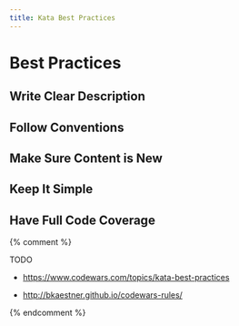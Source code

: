 ```yaml
---
title: Kata Best Practices
---
```


# Best Practices

## Write Clear Description

## Follow Conventions

## Make Sure Content is New

## Keep It Simple

## Have Full Code Coverage

{% comment %}

TODO

- <https://www.codewars.com/topics/kata-best-practices>

- <http://bkaestner.github.io/codewars-rules/>

{% endcomment %}

